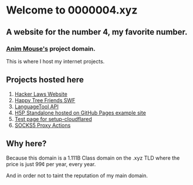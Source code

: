# Welcome to 0000004.xyz
## A website for the number 4, my favorite number.
### [Anim Mouse's](https://www.animmouse.com) project domain.

This is where I host my internet projects.

## Projects hosted here
1. [Hacker Laws Website](https://hacker-laws.0000004.xyz)
2. [Happy Tree Friends SWF](https://happytreefriends.0000004.xyz)
3. [LanguageTool API](https://languagetool.0000004.xyz)
4. [H5P Standalone hosted on GitHub Pages example site](https://h5p-standalone.0000004.xyz)
5. [Test page for setup-cloudflared](https://setup-cloudflared.0000004.xyz)
6. [SOCKS5 Proxy Actions](https://socks5-proxy-actions.0000004.xyz)

## Why here?
Because this domain is a 1.111B Class domain on the .xyz TLD where the price is just 99¢ per year, every year.

And in order not to taint the reputation of my main domain.